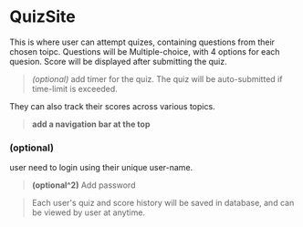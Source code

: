 # QuizSite
This is where user can attempt quizes, containing questions from their chosen toipc.
Questions will be Multiple-choice, with 4 options for each quesion.
Score will be displayed after submitting the quiz.
> *(optional)*
> add timer for the quiz.
> The quiz will be auto-submitted if time-limit is exceeded.

They can also track their scores across various topics.

> **add a navigation bar at the top**

### (optional) 
user need to login using their unique user-name.
> **(optional^2)** 
> Add password

> Each user's quiz and score history will be saved in database, and can be viewed
> by user at anytime.
